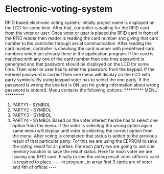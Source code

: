 # Electronic-voting-system
 RFID based electronic voting system.
Initially project name is displayed on the LCD for some time. After that, controller is
waiting for the RFID card from the voter or user. Once voter or user is placed the RFID card in
front of the RFID reader then reader is reading the card number and giving that card number to the
controller through serial communication. After reading the card number, controller is checking the
card number with predefined card numbers which are already there in the application program. If
the card is matched with any one of the card number then one time password is generated and that
password should be displayed on the LCD for some time. Then voter or user has to enter the
password from the keypad. If the entered password is correct then one menu will display on the
LCD with party symbols. By using keypad voter has to select the one party. If the password is
wrong the one led is ON just for giving information about wrong password is entered. Menu
contains the following options.
********* MENU *********
1. PARTY1 - SYMBOL
2. PARTY2 - SYMBOL
3. PARTY3 - SYMBOL
4. PARTY4 - SYMBOL
Based on the voter interest he/she has to select one option from the menu. If the voter is
selecting the wrong option again same menu will display until voter is selecting the correct option
from the menu. After voting is completed that status is added to the previous result of that particular
party. For this we are using the EEPROM to save the voting result for all parties. For each party we
are going to use one memory location to save the result status. Here for each voter we are issuing
one RFID card. Finally to see the voting result voter officer’s card is required to place.
----in program , in array first 3 cards are of voter and 4th of officer.----